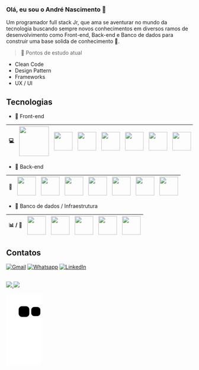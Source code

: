 ### Olá, eu sou o André Nascimento :wave:
Um programador full stack Jr, que ama se aventurar no mundo da tecnologia buscando sempre novos conhecimentos em diversos ramos de desenvolvimento como Front-end, Back-end e Banco de dados para construir uma base solida de conhecimento :dart:. 

> :notebook: Pontos de estudo atual
 - Clean Code
 - Design Pattern
 - Frameworks
 - UX / UI

## Tecnologias
  - :beginner: Front-end
      
| :computer: | <img width="80" height="80" src="https://cdn.jsdelivr.net/gh/devicons/devicon/icons/bootstrap/bootstrap-original.svg" /> | <img width="50" height="50" src="https://cdn.jsdelivr.net/gh/devicons/devicon/icons/css3/css3-original.svg" /> | <img width="50" height="50" src="https://cdn.jsdelivr.net/gh/devicons/devicon/icons/html5/html5-original.svg" /> | <img width="50" height="50" src="https://cdn.jsdelivr.net/gh/devicons/devicon/icons/javascript/javascript-original.svg" /> | <img width="50" height="50" src="https://cdn.jsdelivr.net/gh/devicons/devicon/icons/jquery/jquery-original.svg" /> | <img width="50" height="50" src="https://cdn.jsdelivr.net/gh/devicons/devicon/icons/sass/sass-original.svg" /> | <img width="50" height="50" src="https://cdn.jsdelivr.net/gh/devicons/devicon/icons/vuejs/vuejs-original.svg" /> | <img width="50" height="50" src="https://cdn.jsdelivr.net/gh/devicons/devicon/icons/react/react-original.svg" /> | <img width="50" height="50" src="https://cdn.jsdelivr.net/gh/devicons/devicon/icons/flutter/flutter-original.svg" /> | <img width="50" height="50" src="https://cdn.jsdelivr.net/gh/devicons/devicon/icons/angularjs/angularjs-original.svg" /> |
| :---: | :---: | :---: | :---: | :---: | :---: | :---: | :---: | :---: | :---: | :---: |
  
  - :beginner: Back-end
  
| :wrench: | <img width="50" height="50" src="https://cdn.jsdelivr.net/gh/devicons/devicon/icons/composer/composer-original.svg" /> | <img width="50" height="50" src="https://cdn.jsdelivr.net/gh/devicons/devicon/icons/dot-net/dot-net-original.svg" /> | <img width="50" height="50" src="https://cdn.jsdelivr.net/gh/devicons/devicon/icons/laravel/laravel-plain.svg" /> | <img width="50" height="50" src="https://cdn.jsdelivr.net/gh/devicons/devicon/icons/nodejs/nodejs-original.svg" /> | <img width="50" height="50" src="https://cdn.jsdelivr.net/gh/devicons/devicon/icons/php/php-original.svg" /> | <img width="50" height="50" src="https://cdn.jsdelivr.net/gh/devicons/devicon/icons/python/python-original.svg" /> | <img width="50" height="50" src="https://cdn.jsdelivr.net/gh/devicons/devicon/icons/csharp/csharp-original.svg" /> |
| :---: | :---: | :---: | :---: | :---: | :---: | :---: | :---: |
  
  - :beginner: Banco de dados / Infraestrutura
  
| :bar_chart: / :satellite: | <img width="50" height="50" src="https://cdn.jsdelivr.net/gh/devicons/devicon/icons/mysql/mysql-original.svg" /> | <img width="50" height="50" src="https://cdn.jsdelivr.net/gh/devicons/devicon/icons/postgresql/postgresql-original.svg" /> | <img width="50" height="50" src="https://cdn.jsdelivr.net/gh/devicons/devicon/icons/mongodb/mongodb-original.svg" /> | <img width="50" height="50" src="https://cdn.jsdelivr.net/gh/devicons/devicon/icons/docker/docker-original-wordmark.svg" /> | <img width="50" height="50" src="https://cdn.jsdelivr.net/gh/devicons/devicon/icons/git/git-original.svg" /> |
| :---: | :---: | :---: | :---: | :---: | :---: |
  
## Contatos
[![Gmail](https://img.shields.io/badge/Gmail-D14836?style=for-the-badge&logo=gmail&logoColor=white)](mailto:andresilvay6@gmail.com)
[![Whatsapp](https://img.shields.io/badge/WhatsApp-25D366?style=for-the-badge&logo=whatsapp&logoColor=white)]()
[![LinkedIn](https://img.shields.io/badge/LinkedIn-0077B5?style=for-the-badge&logo=linkedin&logoColor=white)](https://www.linkedin.com/in/andr%C3%A9-nascimento-a46249192)

<br>
<div>
<a href="https://github.com/andre20022">
<img height="180em" src="https://github-readme-stats.vercel.app/api/top-langs/?username=andre20022&layout=compact&langs_count=7&theme=swift"/>
<img height="180em" src="https://github-readme-stats.vercel.app/api?username=andre20022&show_icons=true&theme=swift&include_all_commits=true&count_private=true"/>
</div>

![Snake animation](https://github.com/andre20022/andre20022/blob/output/github-contribution-grid-snake.svg)
